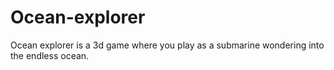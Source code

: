 # Ocean-explorer
Ocean explorer is a 3d game where you play as a submarine wondering into the endless ocean.

